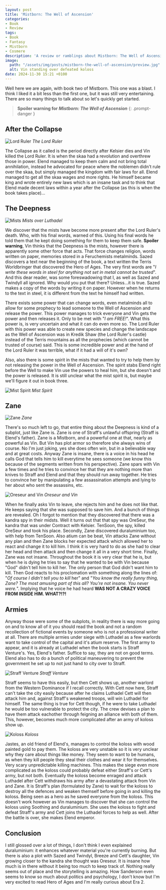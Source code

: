 ```yaml
---
layout: post
title: 'Mistborn: The Well of Ascension'
categories:
- Book
- Review
tags:
- Book
- Fantasy
- Mistborn
- Cosmere
description: 'A review or ramblings about Mistborn: The Well of Ascension'
image:
  path: "/assets/img/posts/mistborn-the-well-of-ascension/preview.jpg"
  alt: Vin standing over defeated koloss
date: 2024-11-30 15:21 +0100
---
```

Well here we are again, with book two of Mistborn. This one was a blast. I think I liked it a bit less than the first one, but it was still very entertaining. There are so many things to talk about so let's quickly get started.

> **Spoiler warning for *Mistborn: The Well of Ascension***
{: .prompt-danger }

## After the Collapse

![Lord Ruler](/assets/img/posts/mistborn-the-well-of-ascension/lord_ruler.jpg)
_The Lord Ruler_

The Collapse as it called is the period directly after Kelsier dies and Vin killed the Lord Ruler. It is when the skaa had a revolution and overthrew those in power. Elend managed to keep them calm and not bring total annihilation, instead he advocated for peace where the noblemen didn't rule over the skaa, but simply managed the kingdom with fair laws for all. Elend managed to get all the skaa wages and more rights. He himself became king and wrote entirely new laws which is an insane task and to think that Elend made decent laws within a year after the Collapse (as this is when the book takes place)...

## The Deepness

![Mists](/assets/img/posts/mistborn-the-well-of-ascension/mists.jpg)
_Mists over Luthadel_

We discover that the mists have become more present after the Lord Ruler's death. Who, with his final words, warned of this. Using his final words he told them that he kept doing something for them to keep them safe. **Spoiler warning**, Vin thinks that the Deepness is the mists, however there is apparently some other force that acts. That force changes religion, words written on paper, memories stored in a Feruchemists metalminds. Sazed discovers a text near the beginning of the book, a text written the Terris Worldbringer that discovered the Hero of Ages. The very first words are "*I write these words in steel for anything not set in metal cannot be trusted*". And this dear reader, was some foreswadowing that I, as well as Sazed and Twindyll all ignored. Why would you put that there? Unless...it is true. Sazed makes a copy of the words by writing it on paper. However when he returns to the text in steel, it is different from the text he himself had written.

There exists some power that can change words, even metalminds all to allow for some prophecy to lead someone to the Well of Ascension and release the power. This power manages to trick everyone and Vin gets the power and then releases it. Only to be met with "*I am FREE!*". What this power is, is very uncertain and what it can do even more so. The Lord Ruler with this power was able to create new species and change the landscape as the Well of Ascension was in Kredik Shaw (the Lord Ruler's castle) instead of the Terris mountains as all the prophecies (which cannot be trusted of course) said. This is some incredible power and at the hand of the Lord Ruler it was terrible, what if it had a will of it's own?

Also, also there is some spirit in the mists that wanted to try to help them by not releasing the power in the Well of Ascension. The spirit stabs Elend right before the Well to make Vin use the powers to heal him, but she doesn't and the power is released. It is still unclear what the mist spirit is, but maybe we'll figure it out in book three.

![Mist Spirit](/assets/img/posts/mistborn-the-well-of-ascension/mist_spirit.jpg)
_Mist Spirit_

## Zane

![Zane](/assets/img/posts/mistborn-the-well-of-ascension/zane.jpg)
_Zane_

There's so much left to go, that entire thing about the Deepness is kind of a subplot, just like Zane is. Zane is one of Straff's unlawful offspring (Straff is Elend's father). Zane is a Mistborn, and a powerful one at that, nearly as powerful as Vin. But Vin has plot armor so therefore she always wins of course. No I'm just joking, yes she does often win, but in a believable way and at great costs. Anyway Zane is insane, there is a voice in his head he calls God that tells him to kill everytime he sees someone (we know this because of the segments written from his perspective). Zane spars with Vin a few times and he tries to convince her that they are nothing more than knives to Straff and Elend and that they should run away together. He tries to convince her by manipulating a few assassination attempts and lying to her about who sent the assassins, etc.

![Oreseur and Vin](/assets/img/posts/mistborn-the-well-of-ascension/oreseur.jpg)
_Oreseur and Vin_

When he finally asks Vin to leave, she rejects him and he does not like that. He keeps saying that she was supposed to save him. And a bunch of things are revealed. Oh I forgot to mention that they discovered that there was a kandra spy in their midsts. Well it turns out that that spy was OreSeur, the kandra that was under Contract with Kelsier. TenSoon, the spy, killed OreSeur and took his place. Secondly, Zane discovered duraluminium too, with help from TenSoon. Also atium can be beat, Vin attacks Zane without any plan and then Zane blocks her expected attack which allowed her to react and change it to kill him. I think it is very hard to do as she had to clear her head and then attack and then change it all in a very short time. Finally, Zane was not insane. Throughout the book it is very clear that he is, but when he is dying he tries to say that he wanted to be with Vin because "God" didn't tell him to kill her. The only person that God didn't want him to kill. Then God reacts to his proclomation with something along the lines of: "*Of course I didn't tell you to kill* her" and "*You know the really funny thing, Zane? The most amusing part of this all? You're not insane. You never were.*". Implying that he voice he had heard **WAS NOT A CRAZY VOICE FROM INSIDE HIM. WHAT?!?!**

## Armies

Anyway those were some of the subplots, in reality there is way more going on and to know all of it you should read the book and not a random recollection of fictional events by someone who is not a professional writer at all. There are multiple armies under siege with Luthadel as a few warlords want to take control of the capital and it's atium reserve. The first army to appear, and it is already at Luthadel when the book starts is Straff Venture's. Yes, Elend's father. Suffice to say, they are not on good terms. Elend also has to do a bunch of political maneuvering to prevent the government he set up to not just hand to city over to Straff. 

![Straff Venture](/assets/img/posts/mistborn-the-well-of-ascension/straff_venture.png)
_Straff Venture_

Straff seems to have this easily, but then Cett shows up, another warlord from the Western Dominance if I recall correctly. With Cett now here, Straff can't take the city easily because after he claims Luthadel Cett will then attack him and, against Straff's weakened troops, will win Luthadel for himself. The same thing is true for Cett though, if he were to take Luthadel he would be too vulnerable to protect the city. The crew devises a plan to have them attack eachother through feigning an alliance with both of them. This, however, becomes much more complicated after an army of koloss show up.

![Koloss](/assets/img/posts/mistborn-the-well-of-ascension/koloss.jpg)
_Koloss_

Jastes, an old friend of Elend's, manages to control the koloss with wood painted gold to pay them. The koloss are very unstable so it is very unclear why they care about things like money. They seem to want to be humans, as when they kill people they steal their clothes and wear it for themselves. Very scary unpredictable killing machines. This makes the siege even more complicated as the koloss could probably defeat either Straff's or Cett's army, but not both. Eventually the koloss become enraged and attack Luthadel after Cett withdraws his army after a devastating attack from Vin and Zane. It is Straff's plan (formulated by Zane) to wait for the koloss to destroy all the defences and weaken themself before going in and killing the koloss. Being seen as a hero as he saved everyone from the koloss. This doesn't work however as Vin manages to discover that she can control the koloss using Soothing and duraluminium. She uses the koloss to fight and defeat Straff's army and Cett joins the Luthadel forces to help as well. After the battle is over, she makes Elend emperor.

## Conclusion

I still glossed over a lot of things, I don't think I even explained duraluminium: it enhances whatever material you're currently burning. But there is also a plot with Sazed and Twindyl, Breeze and Cett's daughter, Vin growing closer to the kandra she thought was Oreseur. It is insane how much is in there without it being too much to keep track of. Nothing really seems out of place and the storytelling is amazing. How Sanderson even seems to know so much about politics and psychology, I don't know but I'm very excited to read Hero of Ages and I'm really curious about Era 2.
